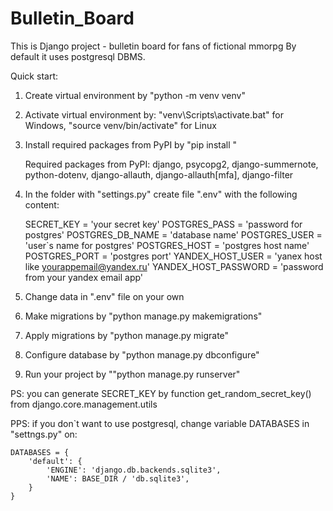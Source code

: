 # Bulletin_Board
This is Django project - bulletin board for fans of fictional mmorpg
By default it uses postgresql DBMS.

Quick start:
1. Create virtual environment by "python -m venv venv"

2. Activate virtual environment by: "venv\Scripts\activate.bat" for Windows, "source venv/bin/activate" for Linux

3. Install required packages from PyPI by "pip install <package name>"

    Required packages from PyPI: django, psycopg2, django-summernote, python-dotenv, django-allauth, django-allauth[mfa],  django-filter

4. In the folder with "settings.py" create file ".env" with the following content:

    SECRET_KEY = 'your secret key'
    POSTGRES_PASS = 'password for postgres'
    POSTGRES_DB_NAME = 'database name'
    POSTGRES_USER = 'user`s name for postgres'
    POSTGRES_HOST  = 'postgres host name'
    POSTGRES_PORT = 'postgres port'
    YANDEX_HOST_USER = 'yanex host like yourappemail@yandex.ru'
    YANDEX_HOST_PASSWORD = 'password from your yandex email app'

5. Change data in ".env" file on your own

5. Make migrations by "python manage.py makemigrations"

6. Apply migrations by "python manage.py migrate"

7. Configure database by "python manage.py dbconfigure"

8. Run your project by ""python manage.py runserver"

PS: you can generate SECRET_KEY by function get_random_secret_key() from django.core.management.utils

PPS: if you don`t want to use postgresql, change variable DATABASES in "settngs.py" on:

    DATABASES = {
        'default': {
            'ENGINE': 'django.db.backends.sqlite3',
            'NAME': BASE_DIR / 'db.sqlite3',
        }
    }